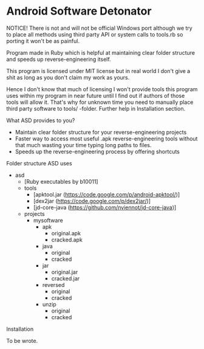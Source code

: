 Android Software Detonator
==========================

NOTICE! There is not and will not be official Windows port although we try to place all methods using third party API or system calls to tools.rb so porting it won't be as painful.


Program made in Ruby which is helpful at maintaining clear folder structure and speeds up reverse-engineering itself.

This program is licensed under MIT license but in real world I don't give a shit as long as you don't claim my work as yours.

Hence I don't know that much of licensing I won't provide tools this program uses within my program in near future until I find out if authors of those tools will allow it. That's why for unknown time you need to manually place third party software to tools/ -folder. Further help in Installation section.



What ASD provides to you?
- Maintain clear folder structure for your reverse-engineering projects
- Faster way to access most useful .apk reverse-engineering tools without that much wasting your time typing long paths to files.
- Speeds up the reverse-engineering process by offering shortcuts

Folder structure ASD uses

- asd
	- [Ruby executables by b10011]
	- tools
		- [apktool.jar (https://code.google.com/p/android-apktool/)]
		- [dex2jar (https://code.google.com/p/dex2jar/)]
		- [jd-core-java (https://github.com/nviennot/jd-core-java)]
	- projects
		- mysoftware
			- apk
				- original.apk
				- cracked.apk
			- java
				- original
				- cracked
			- jar
				- original.jar
				- cracked.jar
			- reversed
				- original
				- cracked
			- unzip
				- original
				- cracked



Installation

To be wrote.
